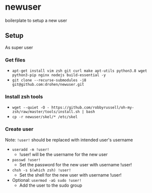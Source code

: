 # newuser
boilerplate to setup a new user

## Setup

As super user

### Get files

- `apt-get install vim zsh git curl make apt-utils python3.8 wget python3-pip nginx nodejs build-essential -y`
- `git clone --recurse-submodules -j8 git@github.com:drohen/newuser.git`

### Install zsh tools

- `wget --quiet -O - https://github.com/robbyrussell/oh-my-zsh/raw/master/tools/install.sh | bash`
- `cp -r newuser/skel/* /etc/skel`

### Create user

Note: `!user!` should be replaced with intended user's username

- `useradd -m !user!`
  - !user! will be the username for the new user
- `passwd !user!`
  - Set the password for the new user with username !user!
- `chsh -s $(which zsh) !user!`
  - Set the shell for the new user with username !user!
- Optional: `usermod -aG sudo !user!`
  - Add the user to the sudo group

